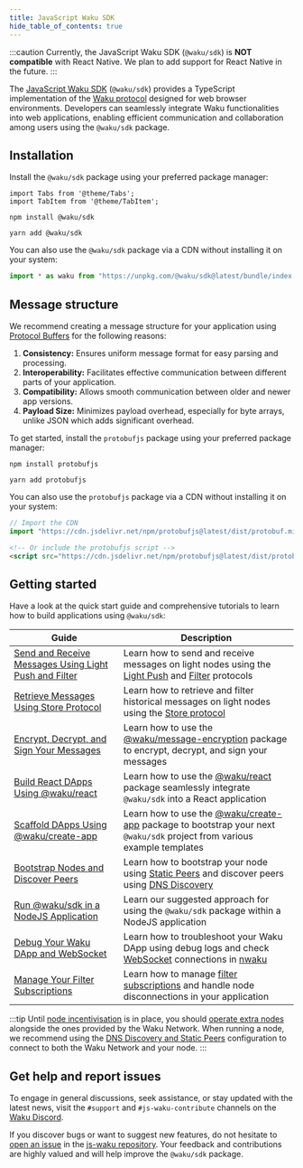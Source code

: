 ```yaml
---
title: JavaScript Waku SDK
hide_table_of_contents: true
---
```


:::caution
Currently, the JavaScript Waku SDK (`@waku/sdk`) is **NOT compatible** with React Native. We plan to add support for React Native in the future.
:::

The [JavaScript Waku SDK](https://github.com/waku-org/js-waku) (`@waku/sdk`) provides a TypeScript implementation of the [Waku protocol](/) designed for web browser environments. Developers can seamlessly integrate Waku functionalities into web applications, enabling efficient communication and collaboration among users using the `@waku/sdk` package.

## Installation

Install the `@waku/sdk` package using your preferred package manager:

```mdx-code-block
import Tabs from '@theme/Tabs';
import TabItem from '@theme/TabItem';
```

<Tabs groupId="package-manager">
<TabItem value="npm" label="NPM">

```shell
npm install @waku/sdk
```

</TabItem>
<TabItem value="yarn" label="Yarn">

```shell
yarn add @waku/sdk
```

</TabItem>
</Tabs>

You can also use the `@waku/sdk` package via a CDN without installing it on your system:

```js
import * as waku from "https://unpkg.com/@waku/sdk@latest/bundle/index.js";
```

## Message structure

We recommend creating a message structure for your application using [Protocol Buffers](https://protobuf.dev/) for the following reasons:

1. **Consistency:** Ensures uniform message format for easy parsing and processing.
2. **Interoperability:** Facilitates effective communication between different parts of your application.
3. **Compatibility:** Allows smooth communication between older and newer app versions.
4. **Payload Size:** Minimizes payload overhead, especially for byte arrays, unlike JSON which adds significant overhead.

To get started, install the `protobufjs` package using your preferred package manager:

<Tabs groupId="package-manager">
<TabItem value="npm" label="NPM">

```shell
npm install protobufjs
```

</TabItem>
<TabItem value="yarn" label="Yarn">

```shell
yarn add protobufjs
```

</TabItem>
</Tabs>

You can also use the `protobufjs` package via a CDN without installing it on your system:

```js
// Import the CDN
import "https://cdn.jsdelivr.net/npm/protobufjs@latest/dist/protobuf.min.js";
```

```html
<!-- Or include the protobufjs script -->
<script src="https://cdn.jsdelivr.net/npm/protobufjs@latest/dist/protobuf.min.js"></script>
```

## Getting started

Have a look at the quick start guide and comprehensive tutorials to learn how to build applications using `@waku/sdk`:

| Guide | Description |
| - | - |
| [Send and Receive Messages Using Light Push and Filter](/guides/js-waku/light-send-receive) | Learn how to send and receive messages on light nodes using the [Light Push](/learn/concepts/protocols#light-push) and [Filter](/learn/concepts/protocols#filter) protocols |
| [Retrieve Messages Using Store Protocol](/guides/js-waku/store-retrieve-messages) | Learn how to retrieve and filter historical messages on light nodes using the [Store protocol](/learn/concepts/protocols#store) |
| [Encrypt, Decrypt, and Sign Your Messages](/guides/js-waku/message-encryption) | Learn how to use the [@waku/message-encryption](https://www.npmjs.com/package/@waku/message-encryption) package to encrypt, decrypt, and sign your messages |
| [Build React DApps Using @waku/react](/guides/js-waku/use-waku-react) | Learn how to use the [@waku/react](https://www.npmjs.com/package/@waku/react) package seamlessly integrate `@waku/sdk` into a React application |
| [Scaffold DApps Using @waku/create-app](/guides/js-waku/use-waku-create-app) | Learn how to use the [@waku/create-app](https://www.npmjs.com/package/@waku/create-app) package to bootstrap your next `@waku/sdk` project from various example templates |
| [Bootstrap Nodes and Discover Peers](/guides/js-waku/configure-discovery) | Learn how to bootstrap your node using [Static Peers](/learn/concepts/static-peers) and discover peers using [DNS Discovery](/learn/concepts/dns-discovery) |
| [Run @waku/sdk in a NodeJS Application](/guides/js-waku/run-waku-nodejs) | Learn our suggested approach for using the `@waku/sdk` package within a NodeJS application |
| [Debug Your Waku DApp and WebSocket](/guides/js-waku/debug-waku-dapp) | Learn how to troubleshoot your Waku DApp using debug logs and check [WebSocket](/learn/concepts/transports) connections in [nwaku](/guides/nwaku/run-node) |
| [Manage Your Filter Subscriptions](/guides/js-waku/manage-filter) | Learn how to manage [filter subscriptions](/learn/concepts/protocols#filter) and handle node disconnections in your application |

:::tip
Until [node incentivisation](/learn/research#prevention-of-denial-of-service-dos-and-node-incentivisation) is in place, you should [operate extra nodes](/#run-a-waku-node) alongside the ones provided by the Waku Network. When running a node, we recommend using the [DNS Discovery and Static Peers](/guides/js-waku/configure-discovery#configure-dns-discovery-and-static-peers) configuration to connect to both the Waku Network and your node.
:::

## Get help and report issues

To engage in general discussions, seek assistance, or stay updated with the latest news, visit the `#support` and `#js-waku-contribute` channels on the [Waku Discord](https://discord.waku.org).

If you discover bugs or want to suggest new features, do not hesitate to [open an issue](https://github.com/waku-org/js-waku/issues/new/) in the [js-waku repository](https://github.com/waku-org/js-waku). Your feedback and contributions are highly valued and will help improve the `@waku/sdk` package.